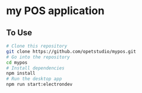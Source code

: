 # my POS application

## To Use

```bash
# Clone this repository
git clone https://github.com/opetstudio/mypos.git
# Go into the repository
cd mypos
# Install dependencies
npm install
# Run the desktop app
npm run start:electrondev